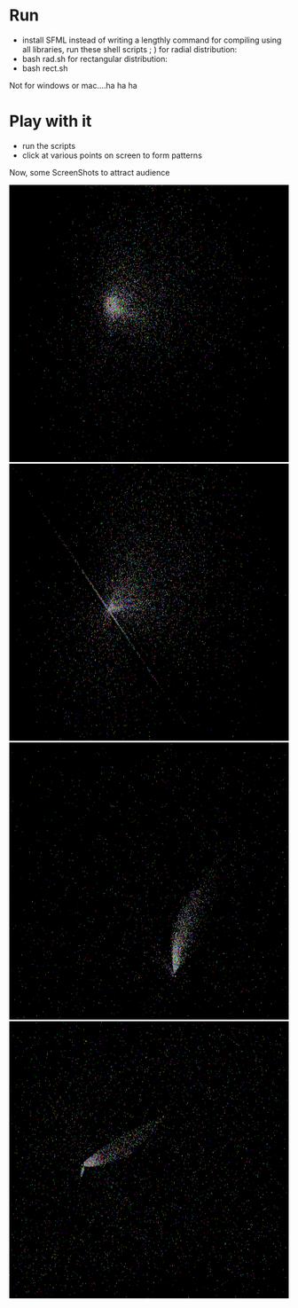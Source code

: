 # Run

- install SFML
instead of writing a lengthly command for compiling using all libraries, run these shell scripts ; )
for radial distribution:
- bash rad.sh
for rectangular distribution:
- bash rect.sh

Not for windows or mac....ha ha ha

# Play with it
- run the scripts
- click at various points on screen to form patterns

Now, some ScreenShots to attract audience

<img src="SS1.png" height="500">

<img src="SS2.png" height="500">

<img src="SS3.png" height="500">

<img src="SS4.png" height="500">

